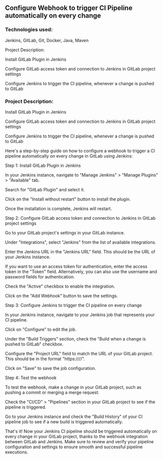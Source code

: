 ## Configure Webhook to trigger CI Pipeline automatically on every change

### Technologies used:

Jenkins, GitLab, Git, Docker, Java, Maven

Project Description:

Install GitLab Plugin in Jenkins

Configure GitLab access token and connection to Jenkins in GitLab project settings

Configure Jenkins to trigger the CI pipeline, whenever a change is pushed to GitLab

### Project Description:

Install GitLab Plugin in Jenkins

Configure GitLab access token and connection to Jenkins in GitLab project settings

Configure Jenkins to trigger the CI pipeline, whenever a change is pushed to GitLab

Here's a step-by-step guide on how to configure a webhook to trigger a CI pipeline automatically on every change in GitLab using Jenkins:

Step 1: Install GitLab Plugin in Jenkins

In your Jenkins instance, navigate to "Manage Jenkins" > "Manage Plugins" > "Available" tab.

Search for "GitLab Plugin" and select it.

Click on the "Install without restart" button to install the plugin.

Once the installation is complete, Jenkins will restart.

Step 2: Configure GitLab access token and connection to Jenkins in GitLab project settings

Go to your GitLab project's settings in your GitLab instance.

Under "Integrations", select "Jenkins" from the list of available integrations.

Enter the Jenkins URL in the "Jenkins URL" field. This should be the URL of your Jenkins instance.

If you want to use an access token for authentication, enter the access token in the "Token" field. Alternatively, you can also use the username and password fields for authentication.

Check the "Active" checkbox to enable the integration.

Click on the "Add Webhook" button to save the settings.

Step 3: Configure Jenkins to trigger the CI pipeline on every change

In your Jenkins instance, navigate to your Jenkins job that represents your CI pipeline.

Click on "Configure" to edit the job.

Under the "Build Triggers" section, check the "Build when a change is pushed to GitLab" checkbox.

Configure the "Project URL" field to match the URL of your GitLab project. This should be in the format "https://<gitlab-instance-url>/<namespace>/<project-name>".

Click on "Save" to save the job configuration.

Step 4: Test the webhook

To test the webhook, make a change in your GitLab project, such as pushing a commit or merging a merge request.

Check the "CI/CD" > "Pipelines" section in your GitLab project to see if the pipeline is triggered.

Go to your Jenkins instance and check the "Build History" of your CI pipeline job to see if a new build is triggered automatically.

That's it! Now your Jenkins CI pipeline should be triggered automatically on every change in your GitLab project, thanks to the webhook integration between GitLab and Jenkins. Make sure to review and verify your pipeline configuration and settings to ensure smooth and successful pipeline executions.
